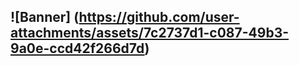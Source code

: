 ## ![Banner] (https://github.com/user-attachments/assets/7c2737d1-c087-49b3-9a0e-ccd42f266d7d)

<!--
**jach-sa/jach-sa** is a ✨ _special_ ✨ repository because its `README.md` (this file) appears on your GitHub profile.

Here are some ideas to get you started:

- 🔭 I’m currently working on ...
- 🌱 I’m currently learning ...
- 👯 I’m looking to collaborate on ...
- 🤔 I’m looking for help with ...
- 💬 Ask me about ...
- 📫 How to reach me: ...
- 😄 Pron![BANNERS ～ ☆_ ;;](https://github.com/user-attachments/assets/7c2737d1-c087-49b3-9a0e-ccd42f266d7d)
ouns: ...
- ⚡ Fun fact: ...
-->
